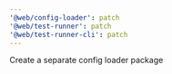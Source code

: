 ```yaml
---
'@web/config-loader': patch
'@web/test-runner': patch
'@web/test-runner-cli': patch
---
```


Create a separate config loader package
